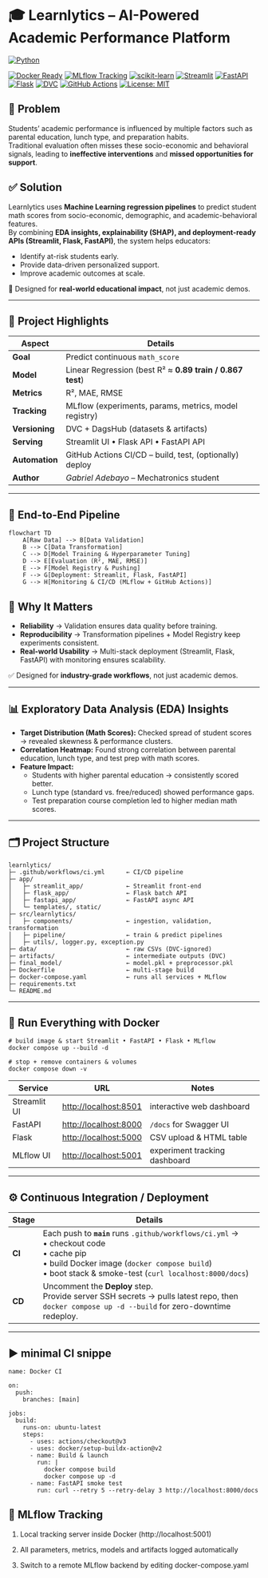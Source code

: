 # 🎓 Learnlytics – AI-Powered Academic Performance Platform

[![Python](https://img.shields.io/badge/python-3.11-blue.svg)](https://www.python.org)

[![Docker Ready](https://img.shields.io/badge/docker-publish-green)](https://hub.docker.com/)
[![MLflow Tracking](https://img.shields.io/badge/MLflow-active-orange)](https://mlflow.org)
[![scikit-learn](https://img.shields.io/badge/scikit--learn-1.5.0-red)](https://scikit-learn.org/stable/)
[![Streamlit](https://img.shields.io/badge/Streamlit-1.37.0-ff69b4)](https://streamlit.io)
[![FastAPI](https://img.shields.io/badge/FastAPI-0.111-teal)](https://fastapi.tiangolo.com)
[![Flask](https://img.shields.io/badge/Flask-3.0-lightgrey)](https://flask.palletsprojects.com)
[![DVC](https://img.shields.io/badge/DVC-3.50-purple)](https://dvc.org)
[![GitHub Actions](https://img.shields.io/badge/GitHub_Actions-CI%2FCD-blue)](https://github.com/features/actions)
[![License: MIT](https://img.shields.io/badge/License-MIT-yellow.svg)](LICENSE)



## 🚨 Problem
Students’ academic performance is influenced by multiple factors such as parental education, lunch type, and preparation habits.  
Traditional evaluation often misses these socio-economic and behavioral signals, leading to **ineffective interventions** and **missed opportunities for support**.

## ✅ Solution
Learnlytics uses **Machine Learning regression pipelines** to predict student math scores from socio-economic, demographic, and academic-behavioral features.  
By combining **EDA insights, explainability (SHAP), and deployment-ready APIs (Streamlit, Flask, FastAPI)**, the system helps educators:

- Identify at-risk students early.  
- Provide data-driven personalized support.  
- Improve academic outcomes at scale.  

🚀 Designed for **real-world educational impact**, not just academic demos.


---

## 🚀 Project Highlights

| Aspect          | Details                                                                         |
|-----------------|---------------------------------------------------------------------------------|
| **Goal**        | Predict continuous `math_score`                                                 |
| **Model**       | Linear Regression (best R² ≈ **0.89 train / 0.867 test**)                       |
| **Metrics**     | R², MAE, RMSE                                                                   |
| **Tracking**    | MLflow (experiments, params, metrics, model registry)                           |
| **Versioning**  | DVC + DagsHub (datasets & artifacts)                                            |
| **Serving**     | Streamlit UI • Flask API • FastAPI API                                          |
| **Automation**  | GitHub Actions CI/CD – build, test, (optionally) deploy                         |
| **Author**      | _Gabriel Adebayo_ – Mechatronics student       |

---

## 🧠 End-to-End Pipeline

```mermaid
flowchart TD
    A[Raw Data] --> B[Data Validation]
    B --> C[Data Transformation]
    C --> D[Model Training & Hyperparameter Tuning]
    D --> E[Evaluation (R², MAE, RMSE)]
    E --> F[Model Registry & Pushing]
    F --> G[Deployment: Streamlit, Flask, FastAPI]
    G --> H[Monitoring & CI/CD (MLflow + GitHub Actions)]
```

## 🚀 Why It Matters

- **Reliability** → Validation ensures data quality before training.  
- **Reproducibility** → Transformation pipelines + Model Registry keep experiments consistent.  
- **Real-world Usability** → Multi-stack deployment (Streamlit, Flask, FastAPI) with monitoring ensures scalability.  

✅ Designed for **industry-grade workflows**, not just academic demos.  

---

## 📊 Exploratory Data Analysis (EDA) Insights

- **Target Distribution (Math Scores):** Checked spread of student scores → revealed skewness & performance clusters.  
- **Correlation Heatmap:** Found strong correlation between parental education, lunch type, and test prep with math scores.  
- **Feature Impact:**  
  - Students with higher parental education → consistently scored better.  
  - Lunch type (standard vs. free/reduced) showed performance gaps.  
  - Test preparation course completion led to higher median math scores.  

---
## 🗂️ Project Structure

```
learnlytics/
├─ .github/workflows/ci.yml      ← CI/CD pipeline
├─ app/
│   ├─ streamlit_app/            ← Streamlit front-end
│   ├─ flask_app/                ← Flask batch API
│   ├─ fastapi_app/              ← FastAPI async API
│   └─ templates/, static/
├─ src/learnlytics/
│   ├─ components/               ← ingestion, validation, transformation
│   ├─ pipeline/                 ← train & predict pipelines
│   ├─ utils/, logger.py, exception.py
├─ data/                         ← raw CSVs (DVC-ignored)
├─ artifacts/                    ← intermediate outputs (DVC)
├─ final_model/                  ← model.pkl + preprocessor.pkl
├─ Dockerfile                    ← multi-stage build
├─ docker-compose.yaml           ← runs all services + MLflow
├─ requirements.txt
└─ README.md
```
---
## 🐳 Run Everything with Docker

```
# build image & start Streamlit • FastAPI • Flask • MLflow
docker compose up --build -d

# stop + remove containers & volumes
docker compose down -v
```

| Service      | URL                                            | Notes                         |
| ------------ | ---------------------------------------------- | ----------------------------- |
| Streamlit UI | [http://localhost:8501](http://localhost:8501) | interactive web dashboard     |
| FastAPI      | [http://localhost:8000](http://localhost:8000) | `/docs` for Swagger UI        |
| Flask        | [http://localhost:5000](http://localhost:5000) | CSV upload & HTML table       |
| MLflow UI    | [http://localhost:5001](http://localhost:5001) | experiment tracking dashboard |

---
## ⚙️ Continuous Integration / Deployment

| Stage  | Details                                                                                                                                                                                                |
| ------ | ------------------------------------------------------------------------------------------------------------------------------------------------------------------------------------------------------ |
| **CI** | Each push to **`main`** runs `.github/workflows/ci.yml` →<br>• checkout code<br>• cache pip<br>• build Docker image (`docker compose build`)<br>• boot stack & smoke-test (`curl localhost:8000/docs`) |
| **CD** | Uncomment the **Deploy** step.<br>Provide server SSH secrets → pulls latest repo, then `docker compose up -d --build` for zero-downtime redeploy.                                                      |
---

## ▶ minimal CI snippe

```
name: Docker CI

on:
  push:
    branches: [main]

jobs:
  build:
    runs-on: ubuntu-latest
    steps:
      - uses: actions/checkout@v3
      - uses: docker/setup-buildx-action@v2
      - name: Build & launch
        run: |
          docker compose build
          docker compose up -d
      - name: FastAPI smoke test
        run: curl --retry 5 --retry-delay 3 http://localhost:8000/docs
```
## 🔗 MLflow Tracking
1. Local tracking server inside Docker (http://localhost:5001)

2. All parameters, metrics, models and artifacts logged automatically

3. Switch to a remote MLflow backend by editing docker-compose.yaml
